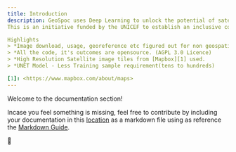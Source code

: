 ```yaml
---
title: Introduction
description: GeoSpoc uses Deep Learning to unlock the potential of satellite images. We will be developing two separate models; one to detect rural Schools and another for Hospitals and a single visualization platform that hold outcomes from both the models. Maharashtra, our area of interest in this phase is likely to be extended pan INDIA post croudsourced validation of the model predictions!
This is an initiative funded by the UNICEF to establish an inclusive community of Deep Learning Researchers & Remote Sensing Scientists for the development and exchange of best practices in Deep Learning for Earth Objects Detection (Schools/Hospitals in this case!). 

Highlights
> *Image download, usage, georeference etc figured out for non geospatial users
> *All the code, it's outcomes are opensource. (AGPL 3.0 Licence)
> *High Resolution Satellite image tiles from [Mapbox][1] used.
> *UNET Model - Less Training sample requirement(tens to hundreds)

[1]: <https://www.mapbox.com/about/maps> 
---
```


Welcome to the documentation section!

<alert type="success">

Incase you feel something is missing, feel free to contribute by including your documentation in this [location][1] as a markdown file using as reference the [Markdown Guide][2].

[1]: <https://github.com/geospoc/unc-sch-documentation/tree/main/pages/en> "it automatically updates this site with your document!"
[2]: <https://www.markdownguide.org/basic-syntax> "use this syntax!"
  

 💚
